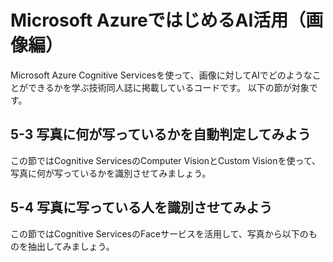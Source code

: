 # Microsoft AzureではじめるAI活用（画像編）
Microsoft Azure Cognitive Servicesを使って、画像に対してAIでどのようなことができるかを学ぶ技術同人誌に掲載しているコードです。
以下の節が対象です。

## 5-3 写真に何が写っているかを自動判定してみよう
この節ではCognitive ServicesのComputer VisionとCustom Visionを使って、写真に何が写っているかを識別させてみましょう。

## 5-4 写真に写っている人を識別させてみよう
この節ではCognitive ServicesのFaceサービスを活用して、写真から以下のものを抽出してみましょう。